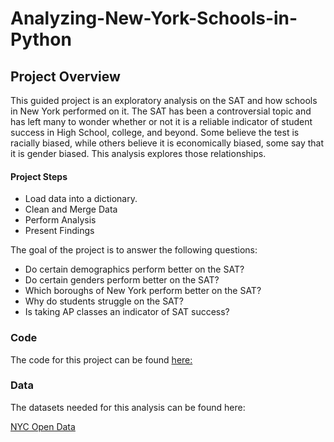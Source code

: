 # Analyzing-New-York-Schools-in-Python

## Project Overview

This guided project is an exploratory analysis on the SAT and how schools in New York performed on it. The SAT has been a controversial topic and has left many to wonder whether or not it is a reliable indicator of student success in High School, college, and beyond. Some believe the test is racially biased, while others believe it is economically biased, some say that it is gender biased. This analysis explores those relationships.

#### Project Steps

- Load data into a dictionary.
- Clean and Merge Data
- Perform Analysis
- Present Findings

The goal of the project is to answer the following questions:
- Do certain demographics perform better on the SAT?
- Do certain genders perform better on the SAT?
- Which boroughs of New York perform better on the SAT?
- Why do students struggle on the SAT?
- Is taking AP classes an indicator of SAT success?

### Code

The code for this project can be found [here:](https://github.com/Drewsky33/Analyzing-New-York-Schools-in-Python/blob/main/Analysis%20of%20SAT%20Scores%20in%20New%20York%20City%20Schools.%20.ipynb)


### Data

The datasets needed for this analysis can be found here:

[NYC Open Data](https://data.cityofnewyork.us/browse?category=Education)
